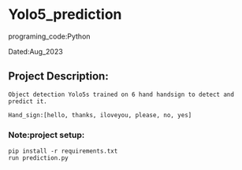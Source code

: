 # Yolo5_prediction
programing_code:Python

Dated:Aug_2023


## Project Description:
```
Object detection Yolo5s trained on 6 hand handsign to detect and predict it. 

Hand_sign:[hello, thanks, iloveyou, please, no, yes]
```
### Note:project setup:
```
pip install -r requirements.txt
run prediction.py
```